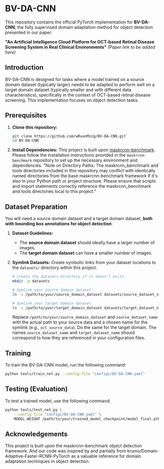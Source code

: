       
# BV-DA-CNN

This repository contains the official PyTorch implementation for **BV-DA-CNN**, the fully supervised domain adaptation method for object detection presented in our paper:

**"An Artificial Intelligence Cloud Platform for OCT-based Retinal Disease Screening System in Real Clinical Environments"**
*(Paper link to be added here)*

## Introduction

BV-DA-CNN is designed for tasks where a model trained on a source domain dataset (typically larger) needs to be adapted to perform well on a target domain dataset (typically smaller and with different data characteristics), specifically in the context of OCT-based retinal disease screening. This implementation focuses on object detection tasks.

## Prerequisites

1.  **Clone this repository:**
    ```bash
    git clone https://github.com/wRuanMing/BV-DA-CNN.git
    cd BV-DA-CNN
    ```
2.  **Install Dependencies:** This project is built upon [maskrcnn-benchmark](https://github.com/facebookresearch/maskrcnn-benchmark). Please follow the installation instructions provided in the `maskrcnn-benchmark` repository to set up the necessary environment and dependencies. "Note on Directory Paths: The maskrcnn_benchmark and tools directories included in this repository may conflict with identically named directories from the base maskrcnn-benchmark framework if it's also in your Python path or project structure. Please ensure that scripts and import statements correctly reference the maskrcnn_benchmark and tools directories local to this project."

## Dataset Preparation

You will need a source domain dataset and a target domain dataset, **both with bounding box annotations for object detection**.

1.  **Dataset Guidelines:**
    *   The **source domain dataset** should ideally have a larger number of images.
    *   The **target domain dataset** can have a smaller number of images.

2.  **Symlink Datasets:**
    Create symbolic links from your dataset locations to the `datasets/` directory within this project:
    ```bash
    # Create the datasets directory if it doesn't exist
    mkdir -p datasets

    # Symlink your source domain dataset
    ln -s /path/to/your/source_domain_dataset datasets/source_dataset_name

    # Symlink your target domain dataset
    ln -s /path/to/your/target_domain_dataset datasets/target_dataset_name
    ```
    Replace `/path/to/your/source_domain_dataset` and `source_dataset_name` with the actual path to your source data and a chosen name for the symlink (e.g., `oct_source_data`). Do the same for the target domain. The names `source_dataset_name` and `target_dataset_name` should correspond to how they are referenced in your configuration files.

## Training

To train the BV-DA-CNN model, run the following command:
```bash
python tools/train_net.py --config-file "configs/BV-DA-CNN.yaml"
```

## Testing (Evaluation)

To test a trained model, use the following command:

```bash
python tools/test_net.py \
    --config-file "configs/BV-DA-CNN.yaml" \
    MODEL.WEIGHT /path/to/your/trained_model_checkpoint/model_final.pth
```
    
## Acknowledgements
This project is built upon the maskrcnn-benchmark object detection framework. And our code was inspired by and partially from krumo/Domain-Adaptive-Faster-RCNN-PyTorch as a valuable reference for domain adaptation techniques in object detection.